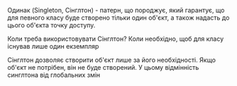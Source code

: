 Одинак (Singleton, Сінглтон) - патерн, що породжує, який гарантує, що для певного класу буде створено тільки один об'єкт, а також надасть до цього об'єкта точку доступу.

Коли треба використовувати Сінглтон? Коли необхідно, щоб для класу існував лише один екземпляр

Сінглтон дозволяє створити об'єкт лише за його необхідності. Якщо об'єкт не потрібен, він не буде створений. У цьому відмінність синглтона від глобальних змін